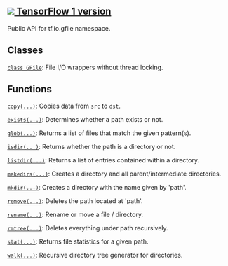 [ ![](https://tensorflow.google.cn/images/tf_logo_32px.png) TensorFlow 1
version](/versions/r1.15/api_docs/python/tf/io/gfile)  
---  
  
Public API for tf.io.gfile namespace.

## Classes

[`class
GFile`](https://tensorflow.google.cn/api_docs/python/tf/io/gfile/GFile): File
I/O wrappers without thread locking.

## Functions

[`copy(...)`](https://tensorflow.google.cn/api_docs/python/tf/io/gfile/copy):
Copies data from `src` to `dst`.

[`exists(...)`](https://tensorflow.google.cn/api_docs/python/tf/io/gfile/exists):
Determines whether a path exists or not.

[`glob(...)`](https://tensorflow.google.cn/api_docs/python/tf/io/gfile/glob):
Returns a list of files that match the given pattern(s).

[`isdir(...)`](https://tensorflow.google.cn/api_docs/python/tf/io/gfile/isdir):
Returns whether the path is a directory or not.

[`listdir(...)`](https://tensorflow.google.cn/api_docs/python/tf/io/gfile/listdir):
Returns a list of entries contained within a directory.

[`makedirs(...)`](https://tensorflow.google.cn/api_docs/python/tf/io/gfile/makedirs):
Creates a directory and all parent/intermediate directories.

[`mkdir(...)`](https://tensorflow.google.cn/api_docs/python/tf/io/gfile/mkdir):
Creates a directory with the name given by 'path'.

[`remove(...)`](https://tensorflow.google.cn/api_docs/python/tf/io/gfile/remove):
Deletes the path located at 'path'.

[`rename(...)`](https://tensorflow.google.cn/api_docs/python/tf/io/gfile/rename):
Rename or move a file / directory.

[`rmtree(...)`](https://tensorflow.google.cn/api_docs/python/tf/io/gfile/rmtree):
Deletes everything under path recursively.

[`stat(...)`](https://tensorflow.google.cn/api_docs/python/tf/io/gfile/stat):
Returns file statistics for a given path.

[`walk(...)`](https://tensorflow.google.cn/api_docs/python/tf/io/gfile/walk):
Recursive directory tree generator for directories.


